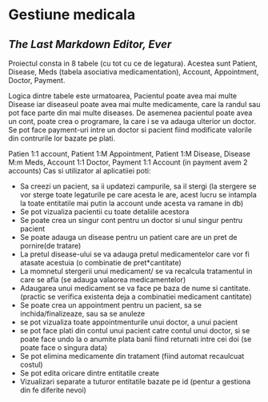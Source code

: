# Gestiune medicala
## _The Last Markdown Editor, Ever_

Proiectul consta in 8 tabele (cu tot cu ce de legatura). Acestea sunt Patient, Disease, Meds (tabela asociativa medicamentation), Account, Appointment, Doctor, Payment.

Logica dintre tabele este urmatoarea, Pacientul poate avea mai multe Disease iar diseaseul poate avea mai multe medicamente, care la randul sau pot face parte din mai multe diseases. De asemenea pacientul poate avea un cont, poate crea o programare, la care i se va adauga ulterior un doctor.
Se pot face payment-uri intre un doctor si pacient fiind modificate valorile din contrurile lor bazate pe plati.

Patien 1:1 account, Patient 1:M Appointment, Patient 1:M Disease, Disease M:m Meds, Account 1:1 Doctor, Payment 1:1 Account (in payment avem 2 accounts)
Cas si utilizator al aplicatiiei poti:


- Sa creezi un pacient, sa ii updatezi campurile, sa il stergi (la stergere se vor sterge toate legaturile pe care acesta le are, acest lucru se intampla la toate entitatile mai putin la account unde acesta va ramane in db)
- Se pot vizualiza pacientii cu toate detaliile acestora
- Se poate crea un singur cont pentru un doctor si unul singur pentru pacient
- Se poate adauga un disease pentru un patient care are un pret de pornire(de tratare)
- La pretul disease-ului se va adauga pretul medicamentelor care vor fi atasate acestuia (o combinatie de pret*cantitate)
- La momnetul stergerii unui medicament/ se va recalcula tratamentul in care se afla (se adauga valaorea medicamentelor)
- Adaugarea unui medicament se va face pe baza de nume si cantitate.(practic se verifica existenta deja a combinatiei medicament cantitate)
- Se poate crea un appointment pentru un pacient, sa se inchida/finalizeaze, sau sa se anuleze
- se pot vizualiza toate appointmenturile unui doctor, a unui pacient
- se pot face plati din contul unui pacient catre contul unui doctor, si se poate face undo la o anumite plata banii fiind returnati intre cei doi (se poate face o singura data)
- Se pot elimina medicamente din tratament (fiind automat recaulcuat costul)
- Se pot edita oricare dintre entitatile create
- Vizualizari separate a tuturor entitatile bazate pe id (pentur a gestiona din fe diferite nevoi)


